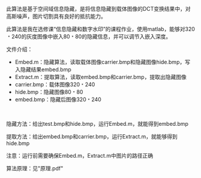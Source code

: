 ​	此算法是基于空间域信息隐藏，是将信息隐藏到载体图像的DCT变换结果中，对高斯噪声，图片切割具有良好的抵抗能力。

​		此算法是我在选修课“信息隐藏和数字水印”的课程作业，使用matlab，能够对320﹡240的灰度图像中嵌入80﹡80的隐藏信息，并可以调节入嵌入深度。



文件介绍：

- Embed.m：隐藏算法，读取载体图像carrier.bmp和隐藏图像hide.bmp，写入隐藏结果embed.bmp
- Extract.m：提取算法，读取embed.bmp和carrier.bmp，提取出隐藏图像
- carrier.bmp：载体图像320﹡240
- hide.bmp：隐藏图像80﹡80
- embed.bmp：隐藏后图像320﹡240

​	

隐藏方法：给出test.bmp和hide.bmp，运行Embed.m，就能得到embed.bmp

提取方法：给出embed.bmp和carrier.bmp，运行Extract.m，就能够得到hide.bmp

注意：运行前需要确保Embed.m，Extract.m中图片的路径正确



算法原理：见"原理.pdf"

